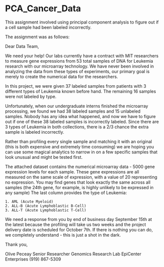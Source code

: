 # PCA_Cancer_Data
This assignment involved using principal component analysis to figure out if a cell sample had been labeled incorrectly.

The assignment was as follows:

Dear Data Team,

We need your help! Our labs currently have a contract with MIT researchers to measure gene expressions from 53 total samples of DNA for Leukemia research with our microarray technology. We have never been involved in analyzing the data from these types of experiments, our primary goal is merely to create the numerical data for the researchers. 

In this project, we were given 37 labeled samples from patients with 3 different types of Leukemia known before hand. The remaining 16 samples were not labeled by type.

Unfortunately, when our undergraduate interns finished the microarray processing, we found we had 38 labeled samples and 15 unlabeled samples. Nobody has any idea what happened, and now we have to figure out if one of these 38 labeled samples is incorrectly labeled. Since there are 3 types of Leukemia in both collections, there is a 2/3 chance the extra sample is labeled incorrectly.

Rather than profiling every single sample and matching it with an original (this is both expensive and extremely time consuming) we are hoping you can use some magical analytics to narrow in on a few specific samples that look unusual and might be tested first. 

The attached dataset contains the numerical microarray data - 5000 gene expression levels for each sample. These gene expressions are all measured on the same scale of expression, with a value of 20 representing no expression. You may find genes that look exactly the same across all samples (the 24th gene, for example, is highly unlikely to be expressed in any sample) The last column provides the type of Leukemia:

	1. AML (Acute Myeloid)
	2. ALL-B (Acute Lymphoblastic B-Cell)
	3. ALL-T (Acute Lymphoblastic T-Cell)

We need a response from you by end of business day September 15th at the latest because the profiling will take us two weeks and the project delivery date is scheduled for October 7th. If there is nothing you can do, we completely understand - this is just a shot in the dark.


Thank you,

Olive Peceay
Senior Researcher
Genomics Research Lab
EpiCenter Enterprises
(919) 867-5309